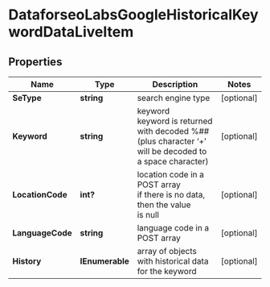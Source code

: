 # DataforseoLabsGoogleHistoricalKeywordDataLiveItem


## Properties

| Name | Type | Description | Notes |
|------------ | ------------- | ------------- | -------------|
**SeType** | **string** | search engine type |[optional]|
**Keyword** | **string** | keyword<br>keyword is returned with decoded %## (plus character ‘+’ will be decoded to a space character) |[optional]|
**LocationCode** | **int?** | location code in a POST array<br>if there is no data, then the value is null |[optional]|
**LanguageCode** | **string** | language code in a POST array |[optional]|
**History** | **IEnumerable<History>** | array of objects with historical data for the keyword |[optional]|